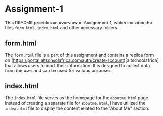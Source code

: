 # Assignment-1

This README provides an overview of Assignment-1, which includes the files `form.html`, `index.html` and other necessary folders.

## form.html

The `form.html` file is a part of this assignment and contains a replica form on (https://portal.altschoolafrica.com/auth/create-account)[altschoolafrica] that allows users to input their information. It is designed to collect data from the user and can be used for various purposes.

## index.html

The `index.html` file serves as the homepage for the `aboutme.html` page. Instead of creating a separate file for `aboutme.html`, I have utilized the `index.html` file to display the content related to the "About Me" section.

